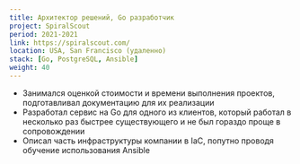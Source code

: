 ```yaml
---
title: Архитектор решений, Go разработчик
project: SpiralScout
period: 2021-2021
link: https://spiralscout.com/
location: USA, San Francisco (удаленно)
stack: [Go, PostgreSQL, Ansible]
weight: 40
---
```


- Занимался оценкой стоимости и времени выполнения проектов, подготавливал документацию для их реализации
- Разработал сервис на Go для одного из клиентов, который работал в несколько раз быстрее существующего и не был гораздо проще в сопровождении
- Описал часть инфраструктуры компании в IaC, попутно проводя обучение использования Ansible
